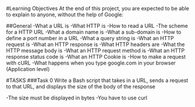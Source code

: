#Learning Objectives
At the end of this project, you are expected to be able to explain to anyone, without the help of Google:

##General
-What a URL is
-What HTTP is
-How to read a URL
-The scheme for a HTTP URL
-What a domain name is
-What a sub-domain is
-How to define a port number in a URL
-What a query string is
-What an HTTP request is
-What an HTTP response is
-What HTTP headers are
-What the HTTP message body is
-What an HTTP request method is
-What an HTTP response status code is
-What an HTTP Cookie is
-How to make a request with cURL
-What happens when you type google.com in your browser (Application level)

#TASKS
###Task 0
Write a Bash script that takes in a URL, sends a request to that URL, and displays the size of the body of the response

-The size must be displayed in bytes
-You have to use curl
